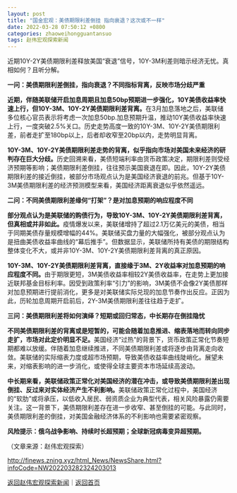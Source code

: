 ```yaml
---
layout: post
title: "国金宏观：美债期限利差倒挂 指向衰退？这次或不一样"
date: 2022-03-28 07:50:12 +0800
categories: zhaoweihongguantansuo
tags: 赵伟宏观探索新闻
---
```

<p>近期10Y-2Y美债期限利差释放美国“衰退”信号，10Y-3M利差则暗示经济无忧。真相如何？且听分解。</p>
 <p><strong>一问：美债期限利差倒挂，指向衰退？不同指标背离，反映市场分歧严重</strong></p>
 <p><strong>近期，伴随美联储开启加息周期且加息50bp预期进一步强化，10Y美债收益率快速上行，但10Y-3M、10Y-2Y美债期限利差背离。</strong>在3月加息落地之后，美联储多位核心官员表示将考虑一次加息50bp.加息预期升温，推动10Y美债收益率快速上行，一度突破2.5%关口。历史走势高度一致的10Y-3M、10Y-2Y美债期限利差，前者走扩至180bp以上，后者却收窄至20bp以内，走势明显背离。</p>
 <p><strong>10Y-3M、10Y-2Y美债期限利差走势的背离，似乎指向市场对美国未来经济的研判存在巨大分歧。</strong>历史回溯来看，美债短端利率由货币政策决定，期限利差则受经济预期等影响；美债期限利差倒挂，往往预示美国衰退在即。因此，10Y-2Y美债期限利差的接近倒挂，被部分市场观点认为是美国经济衰退的前兆。但基于10Y-3M美债期限利差的经济预测模型来看，美国经济距离衰退似乎依然遥远。</p>
 <p><strong>二问：不同美债期限利差缘何“打架”？是对加息预期的响应程度不同</strong></p>
 <p><strong>部分观点认为是美联储的购债行为，导致10Y-3M、10Y-2Y美债期限利差背离，但真相或并非如此。</strong>疫情爆发以来，美联储增持了超过2.1万亿美元的美债，相当于同期美债存量规模增幅的44%。美联储买盘力量的大幅强化，被部分观点认为是扭曲美债收益率曲线的“幕后推手”。但数据显示，美联储所持有美债的期限结构整体变化不大，或并非10Y-3M、10Y-2Y美债期限利差背离的真正原因。</p>
 <p><strong>10Y-3M、10Y-2Y美债期限利差背离，直接缘于3M、2Y收益率对加息预期的响应程度不同。</strong>由于期限更短，3M美债收益率相较2Y美债收益率，在走势上更加接近联邦基金目标利率。因受到政策利率“引力”的影响，3M美债不会像2Y美债那样对加息预期进行提前消化，更多是对美联储实际兑现的加息节奏作出反应。正因为此，历轮加息周期开启前后，2Y-3M美债期限利差往往趋于走扩。</p>
 <p><strong>三问：美债期限利差将如何演绎？短期或回归常态，中长期存在倒挂隐忧</strong></p>
 <p><strong>不同美债期限利差的背离或是短暂的，可能会随着加息推进、缩表落地而转向同步走扩，市场对此定价明显不足。</strong>美国经济“过热”的背景下，货币政策正常化节奏短期都难以放缓。伴随着加息继续推进，不同美债期限利差或将逐步由背离走向收敛。美联储的实际缩表力度或超市场预期，导致美债收益率曲线陡峭化。展望未来，对缩表影响的进一步消化，或使得全球主要资本市场延续高波动。</p>
 <p><strong>中长期来看，美联储政策正常化对美国经济的潜在冲击，或导致美债期限利差出现倒挂、反过来对实体经济产生不利影响。</strong>美联储政策正常化过程中，美国经济的“软肋”或将承压，以低收入居民、弱资质企业为典型代表，相关风险暴露仍需要关注。这一背景下，美债期限利差存在进一步收窄、甚至倒挂的可能。与此同时，美债期限利差的倒挂，对美国金融经济体系的不利影响也需要紧密观察。</p>
 <p><strong>风险提示：俄乌战争影响、持续时长超预期；全球新冠病毒变异超预期。</strong></p><p class="em_media">（文章来源：赵伟宏观探索）</p>

<http://finews.zning.xyz/html_News/NewsShare.html?infoCode=NW202203282324203013>

[返回赵伟宏观探索新闻](//finews.withounder.com/category/zhaoweihongguantansuo.html)｜[返回首页](//finews.withounder.com/)